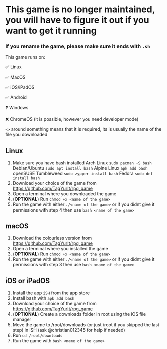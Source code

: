 # This game is no longer maintained, you will have to figure it out if you want to get it running
### If you rename the game, please make sure it ends with `.sh`
This game runs on:

✅ Linux

✅ MacOS

✅ iOS/iPadOS

✅ Android

❓ Windows

❌ ChromeOS (it is possible, however you need developer mode)

`<>` around something means that it is required, its is usually the name of the file you downloaded

## Linux
1. Make sure you have bash installed
Arch Linux
`sudo pacman -S bash`
Debian/Ubuntu
`sudo apt install bash`
Alpine Linux
`apk add bash`
openSUSE Tumbleweed
`sudo zypper install bash`
Fedora
`sudo dnf install bash`
2. Download your choice of the game from <https://github.com/TagYurIt/rpg_game>
3. Open a terminal where you downloaded the game
4. (**OPTIONAL**) Run `chmod +x <name of the game>`
5. Run the game with either `./<name of the game>` or if you didnt give it permissions with step 4 then use `bash <name of the game>`

## macOS
1. Download the colourless version from <https://github.com/TagYurIt/rpg_game>
2.  Open a terminal where you installed the game
3. (**OPTIONAL**) Run `chmod +x <name of the game>`
4. Run the game with either `./<name of the game>` or if you didnt give it permissions with step 3 then use `bash <name of the game>`

## iOS or iPadOS
1. Install the app `iSH` from the app store
2. Install bash with `apk add bash`
3. Download your choice of the game from <https://github.com/TagYurIt/rpg_game>
4. (**OPTIONAL**) Create a downloads folder in root using the iOS file manager
4. Move the game to /root/downloads (or just /root if you skipped the last step) in iSH (ask @christian012345 for help if needed)
5. Run `cd /root/downloads`
6. Run the game with `bash <name of the game>`
